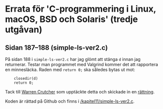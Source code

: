 # Errata för 'C-programmering i Linux, macOS, BSD och Solaris' (tredje utgåvan)

## Sidan 187–188 (simple-ls-ver2.c)
På sidan 188 i `simple-ls-ver2.c` har jag glömt att stänga `d` innan jag
returnerar. Testar man programmet med Valgrind kommer det att rapportera en
minnesläcka. Raden med `return 0;` ska således bytas ut mot:

```
    closedir(d)
    return 0;
```

Tack till [Warren Crutcher](https://github.com/warrenlc) som upptäckte detta
och skickade in en [rättning](https://github.com/jackbenny/c-programmering-tredje-utgavan/pull/1).

Koden är rättad på Github och finns i [/kapitel11/simple-ls-ver2.c](/kapitel11/simple-ls-ver2.c).
